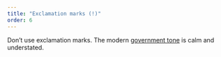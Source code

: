 ```yaml
---
title: "Exclamation marks (!)"
order: 6
---
```


Don’t use exclamation marks. The modern [government tone](/writing-style/#tone) is calm and understated.
